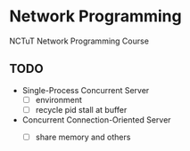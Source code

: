 # Network Programming
NCTuT Network Programming Course

## TODO
- Single-Process Concurrent Server
    - [ ] environment
    - [ ] recycle pid stall at buffer
- Concurrent Connection-Oriented Server
    - [ ] share memory and others

